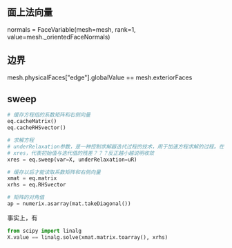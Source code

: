 
## 面上法向量

normals = FaceVariable(mesh=mesh, rank=1, value=mesh._orientedFaceNormals)



## 边界

mesh.physicalFaces["edge"].globalValue == mesh.exteriorFaces


## sweep

```python
# 缓存方程组的系数矩阵和右侧向量
eq.cacheMatrix()
eq.cacheRHSvector()

# 求解方程
# underRelaxation参数，是一种控制求解器迭代过程的技术，用于加速方程求解的过程。在每次迭代中，uR将当前迭代的解与前一次迭代的解之间进行插值，从而平滑并减缓解的变化速度。这样做可以使求解器更快地收敛，并且可以减少数值振荡和不稳定性。uR通常取值在0和1之间，表示插值的程度，一般来说，uR越小，迭代收敛的速度就越慢，但是数值稳定性会更好
# xres，代表初始值与迭代值的残差？？？反正越小越说明收敛
xres = eq.sweep(var=X, underRelaxation=uR)

# 缓存以后才能读取系数矩阵和右侧向量
xmat = eq.matrix
xrhs = eq.RHSvector

# 矩阵的对角值
ap = numerix.asarray(mat.takeDiagonal())
```

事实上，有

```python
from scipy import linalg
X.value == linalg.solve(xmat.matrix.toarray(), xrhs)
```